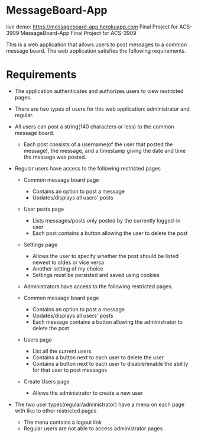 # MessageBoard-App
live demo: https://messageboard-app.herokuapp.com
Final Project for ACS-3909
MessageBoard-App
Final Project for ACS-3909

This is a web application that allows users to post messages to a common message board. The web application satisfies the following requirements.

# Requirements
- The application authenticates and authorizes users to view restricted pages.

- There are two types of users for this web application: administrator and regular.

- All users can post a string(140 characters or less) to the common message board.

    - Each post consists of a username(of the user that posted the message), the message, and a timestamp giving the date and time the message was posted.
- Regular users have access to the following restricted pages

  - Common message board page
      - Contains an option to post a message
      - Updates/displays all users' posts
  - User posts page
      - Lists messages/posts only posted by the currently logged-in user
      - Each post contains a button allowing the user to delete the post
  - Settings page
      - Allows the user to specify whether the post should be listed newest to oldes or vice versa
      - Another setting of my choice
      - Settings must be persisted and saved using cookies
  - Administrators have access to the following restricted pages.

  - Common message board page
      - Contains an option to post a message
      - Updates/displays all users' posts
      - Each message contains a button allowing the administrator to delete the post
  - Users page
      - List all the current users
      - Contains a button next to each user to delete the user
      - Contains a button next to each user to disable/enable the ability for that user to post messages
  - Create Users page
      - Allows the administrator to create a new user
- The two user types(regular/administrator) have a menu on each page with liks to other restricted pages

  - The menu contains a logout link
  - Regular users are not able to access administrator pages
